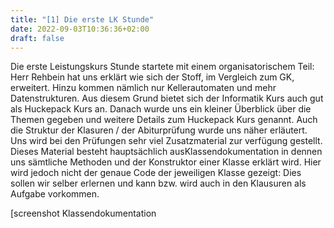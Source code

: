 ```yaml
---
title: "[1] Die erste LK Stunde"
date: 2022-09-03T10:36:36+02:00
draft: false
---
```


Die erste Leistungskurs Stunde startete mit einem organisatorischem Teil: Herr Rehbein hat uns erklärt
wie sich der Stoff, im Vergleich zum GK, erweitert. Hinzu kommen nämlich nur Kellerautomaten und mehr Datenstrukturen.
Aus diesem Grund bietet sich der Informatik Kurs auch gut als Huckepack Kurs an.
Danach wurde uns ein kleiner Überblick über die Themen gegeben und weitere Details zum Huckepack Kurs genannt. Auch die Struktur der Klasuren / der Abiturprüfung wurde uns näher erläutert. Uns wird bei den Prüfungen sehr viel Zusatzmaterial zur verfügung gestellt. Dieses Material besteht hauptsächlich ausKlassendokumentation in dennen uns sämtliche Methoden und der Konstruktor einer Klasse erklärt wird. Hier wird jedoch nicht der genaue Code der jeweiligen Klasse gezeigt: Dies sollen wir selber erlernen und kann bzw. wird auch in den Klausuren als Aufgabe vorkommen.

[screenshot Klassendokumentation
